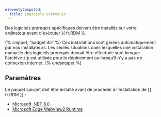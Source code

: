 ```yaml
---
eleventyComputed:
  title: Logiciels prérequis
---
```

Des logiciels prérequis spécifiques doivent être installés sur votre ordinateur avant d'exécuter {{ fr.RDM }}.

{% snippet, "badgeInfo" %}
Ces installations sont gérées automatiquement par nos installateurs. Les seules situations dans lesquelles une installation manuelle des logiciels prérequis devrait être effectuée sont lorsque l'archive zip est utilisée pour le déploiement ou lorsqu'il n'y a pas de connexion Internet.
{% endsnippet %}

## Paramètres

Le paquet suivant doit être installé avant de procéder à l'installation de {{ fr.RDM }} :
* [Microsoft .NET 8.0](https://dotnet.microsoft.com/en-us/download/dotnet/8.0)
* [Microsoft Edge WebView2 Runtime](/rdm/kb/rdm-windows/knowledge-base/download-microsoft-edge-chromium/)
